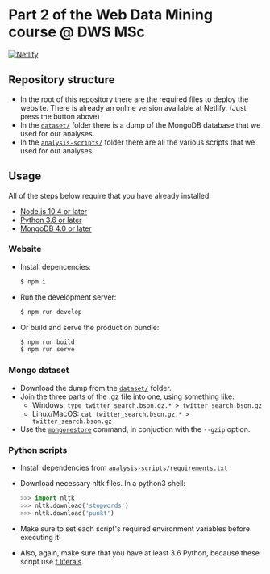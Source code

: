 # Part 2 of the Web Data Mining course @ DWS MSc

[![Netlify](https://api.netlify.com/api/v1/badges/d2a44cad-ed48-404e-b976-cdfbe125a320/deploy-status)](https://twitter-analysis.netlify.com)

## Repository structure

- In the root of this repository there are the required files to deploy the website. There is already an online version available at Netlify. (Just press the button above)
- In the [`dataset/`](./dataset) folder there is a dump of the MongoDB database that we used for our analyses.
- In the [`analysis-scripts/`](./analysis-scripts) folder there are all the various scripts that we used for out analyses.

## Usage

All of the steps below require that you have already installed:

- [Node.js 10.4 or later](https://nodejs.org/en/)
- [Python 3.6 or later](https://www.python.org/)
- [MongoDB 4.0 or later](https://www.mongodb.com)

### Website

- Install depencencies:

  ```sh
  $ npm i
  ```

- Run the development server:

  ```sh
  $ npm run develop
  ```

- Or build and serve the production bundle:

  ```sh
  $ npm run build
  $ npm run serve
  ```

### Mongo dataset

- Download the dump from the [`dataset/`](./dataset) folder.
- Join the three parts of the .gz file into one, using something like:
  - Windows: `type twitter_search.bson.gz.* > twitter_search.bson.gz`
  - Linux/MacOS: `cat twitter_search.bson.gz.* > twitter_search.bson.gz`
- Use the [`mongorestore`](https://docs.mongodb.com/manual/reference/program/mongorestore/) command, in conjuction with the `--gzip` option.

### Python scripts

- Install dependencies from [`analysis-scripts/requirements.txt`](./analysis-scripts/requirements.txt)
- Download necessary nltk files. In a python3 shell:

  ```python
  >>> import nltk
  >>> nltk.download('stopwords')
  >>> nltk.download('punkt')
  ```

- Make sure to set each script's required environment variables before executing it!
- Also, again, make sure that you have at least 3.6 Python, because these script use [f literals](https://www.python.org/dev/peps/pep-0498/).
